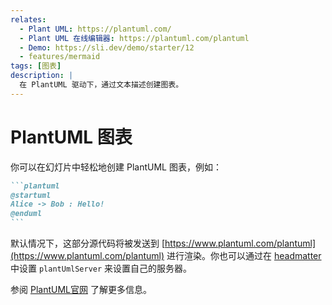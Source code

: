 ```yaml
---
relates:
  - Plant UML: https://plantuml.com/
  - Plant UML 在线编辑器: https://plantuml.com/plantuml
  - Demo: https://sli.dev/demo/starter/12
  - features/mermaid
tags: [图表]
description: |
  在 PlantUML 驱动下，通过文本描述创建图表。
---
```


# PlantUML 图表

你可以在幻灯片中轻松地创建 PlantUML 图表，例如：

````md
```plantuml
@startuml
Alice -> Bob : Hello!
@enduml
```
````

默认情况下，这部分源代码将被发送到 [https://www.plantuml.com/plantuml](https://www.plantuml.com/plantuml) 进行渲染。你也可以通过在 [headmatter](../custom/index#headmatter) 中设置 `plantUmlServer` 来设置自己的服务器。

参阅 [PlantUML官网](https://plantuml.com/) 了解更多信息。

